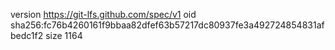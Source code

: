 version https://git-lfs.github.com/spec/v1
oid sha256:fc76b4260161f9bbaa82dfef63b57217dc80937fe3a492724854831afbedc1f2
size 1164
